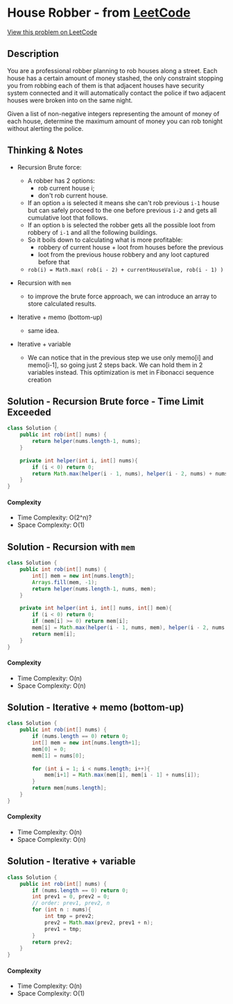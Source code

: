 # House Robber - from [LeetCode](https://leetcode.com)
[View this problem on LeetCode](https://leetcode.com/problems/house-robber/)

## Description
You are a professional robber planning to rob houses along a street. Each house has a certain amount of money stashed, the only constraint stopping you from robbing each of them is that adjacent houses have security system connected and it will automatically contact the police if two adjacent houses were broken into on the same night.

Given a list of non-negative integers representing the amount of money of each house, determine the maximum amount of money you can rob tonight without alerting the police.

## Thinking & Notes
* Recursion Brute force: 
  - A robber has 2 options: 
    - rob current house i; 
    - don't rob current house.
  - If an option `a` is selected it means she can't rob previous `i-1` house but can safely proceed to the one before previous `i-2` and gets all cumulative loot that follows.
  - If an option `b` is selected the robber gets all the possible loot from robbery of `i-1` and all the following buildings.
  - So it boils down to calculating what is more profitable:
    - robbery of current house + loot from houses before the previous
    - loot from the previous house robbery and any loot captured before that
  - `rob(i) = Math.max( rob(i - 2) + currentHouseValue, rob(i - 1) )`

* Recursion with `mem`
  - to improve the brute force approach, we can introduce an array to store calculated results.

* Iterative + memo (bottom-up)
  - same idea.

* Iterative + variable
  - We can notice that in the previous step we use only memo[i] and memo[i-1], so going just 2 steps back. We can hold them in 2 variables instead. This optimization is met in Fibonacci sequence creation 

## Solution - Recursion Brute force - Time Limit Exceeded
```java
class Solution {
    public int rob(int[] nums) {
        return helper(nums.length-1, nums);
    }
    
    private int helper(int i, int[] nums){
        if (i < 0) return 0;
        return Math.max(helper(i - 1, nums), helper(i - 2, nums) + nums[i]);
    }
}
```
#### Complexity
* Time Complexity: O(2^n)?
* Space Complexity: O(1)

## Solution - Recursion with `mem`
```java
class Solution {
    public int rob(int[] nums) {
        int[] mem = new int[nums.length];
        Arrays.fill(mem, -1);
        return helper(nums.length-1, nums, mem);
    }
    
    private int helper(int i, int[] nums, int[] mem){
        if (i < 0) return 0;
        if (mem[i] >= 0) return mem[i];
        mem[i] = Math.max(helper(i - 1, nums, mem), helper(i - 2, nums, mem) + nums[i]);
        return mem[i];
    }
}
```
#### Complexity
* Time Complexity: O(n)
* Space Complexity: O(n)

## Solution - Iterative + memo (bottom-up)
```java
class Solution {
    public int rob(int[] nums) {
        if (nums.length == 0) return 0;
        int[] mem = new int[nums.length+1];
        mem[0] = 0;
        mem[1] = nums[0];
        
        for (int i = 1; i < nums.length; i++){
            mem[i+1] = Math.max(mem[i], mem[i - 1] + nums[i]);
        }
        return mem[nums.length];
    }
}
```
#### Complexity
* Time Complexity: O(n)
* Space Complexity: O(n)

## Solution - Iterative + variable
```java
class Solution {
    public int rob(int[] nums) {
        if (nums.length == 0) return 0;
        int prev1 = 0, prev2 = 0;
        // order: prev1, prev2, n
        for (int n : nums){
            int tmp = prev2;
            prev2 = Math.max(prev2, prev1 + n);
            prev1 = tmp;
        }
        return prev2;
    }
}
```
#### Complexity
* Time Complexity: O(n)
* Space Complexity: O(1)
